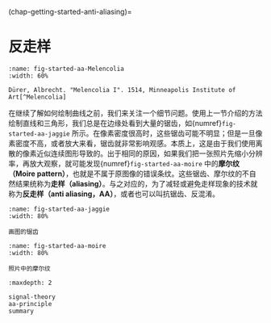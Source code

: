 (chap-getting-started-anti-aliasing)=
# 反走样

```{figure} fig/Melencolia.jpg
:name: fig-started-aa-Melencolia
:width: 60%

Dürer, Albrecht. "Melencolia I". 1514, Minneapolis Institute of Art[^Melencolia]
```
[^Melencolia]: [Wikipedia: Melencolia I](https://en.wikipedia.org/wiki/Melencolia_I)

在继续了解如何绘制曲线之前，我们来关注一个细节问题。使用上一节介绍的方法绘制直线和三角形，我们总是在边缘处看到大量的锯齿，如{numref}`fig-started-aa-jaggie` 所示。在像素密度很高时，这些锯齿可能不明显；但是一旦像素密度不高，或者放大来看，锯齿就非常影响观感。本质上，这是由于我们使用离散的像素近似连续图形导致的。出于相同的原因，如果我们把一张照片先缩小分辨率，再放大观察，就可能发现{numref}`fig-started-aa-moire` 中的**摩尔纹（Moire pattern）**，也就是不属于原图像的错误条纹。这些锯齿、摩尔纹的不自然结果统称为**走样（aliasing）**。与之对应的，为了减轻或避免走样现象的技术就称为**反走样（anti aliasing，AA）**，或者也可以叫抗锯齿、反混淆。

```{figure} fig/jaggie.jpg
:name: fig-started-aa-jaggie
:width: 80%

画图的锯齿
```

```{figure} fig/moire.jpg
:name: fig-started-aa-moire
:width: 80%

照片中的摩尔纹
```


````{toctree}
:maxdepth: 2

signal-theory
aa-principle
summary
````